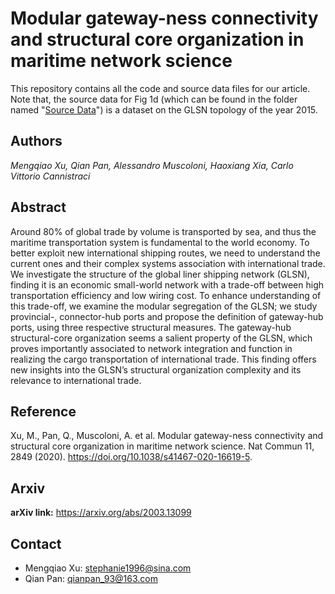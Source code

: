 # Modular gateway-ness connectivity and structural core organization in maritime network science

This repository contains all the code and source data files for our article. Note that, the source data for Fig 1d (which can be found in the folder named "[Source Data](./Source%20Data)") is a dataset on the GLSN topology of the year 2015.

## Authors
_Mengqiao Xu, Qian Pan, Alessandro Muscoloni, Haoxiang Xia, Carlo Vittorio Cannistraci_

## Abstract
Around 80% of global trade by volume is transported by sea, and thus the maritime transportation system is fundamental to the world economy. To better exploit new international shipping routes, we need to understand the current ones and their complex systems association with international trade. We investigate the structure of the global liner shipping network (GLSN), finding it is an economic small-world network with a trade-off between high transportation efficiency and low wiring cost. To enhance understanding of this trade-off, we examine the modular segregation of the GLSN; we study provincial-, connector-hub ports and propose the definition of gateway-hub ports, using three respective structural measures. The gateway-hub structural-core organization seems a salient property of the GLSN, which proves importantly associated to network integration and function in realizing the cargo transportation of international trade. This finding offers new insights into the GLSN’s structural organization complexity and its relevance to international trade.

## Reference
Xu, M., Pan, Q., Muscoloni, A. et al. Modular gateway-ness connectivity and structural core organization in maritime network science. Nat Commun 11, 2849 (2020). https://doi.org/10.1038/s41467-020-16619-5.

## Arxiv
**arXiv link:** https://arxiv.org/abs/2003.13099

## Contact

* Mengqiao Xu: <stephanie1996@sina.com>
* Qian Pan: <qianpan_93@163.com>
